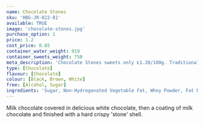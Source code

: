 ```yaml
---
name: Chocolate Stones
sku: 'HBG-JR-022-01'
available: TRUE
image: 'chocolate-stones.jpg'
purchase_option: 1
price: 1.2
cost_price: 0.85
container_water_weight: 919
container_sweets_weight: 750
meta_description: 'Chocolate Stones sweets only Ł1.20/100g. Traditional sweets and more at Humbugs Confectionery Store. Specialists in satisfying your sweet tooth!'
type: [Chocolate]
flavour: [Chocolate]
colour: [Black, Brown, White]
free: [Alcohol, Sugar]
ingredients: 'Sugar, Non-Hydrogenated Vegetable Fat, Whey Powder, Fat Reduced Cocoa Powder, Soya Lecithin, Flavouring, Modified Maize Starch, Colour: E153; E171; E172, Glazing Agents'
---
```

Milk chocolate covered in delicious white chocolate, then a coating of milk chocolate and finished with a hard crispy 'stone' shell.